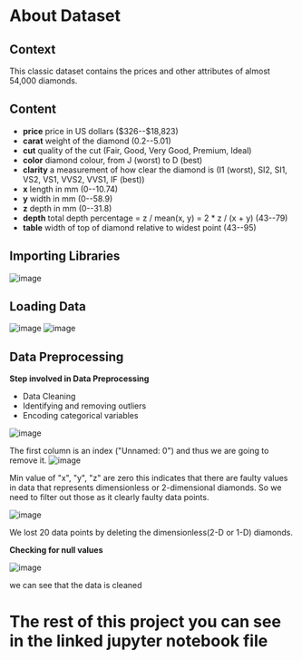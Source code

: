 # About Dataset
## Context
This classic dataset contains the prices and other attributes of almost 54,000 diamonds.
## Content
- **price** price in US dollars (\$326--\$18,823)
- **carat** weight of the diamond (0.2--5.01)
- **cut** quality of the cut (Fair, Good, Very Good, Premium, Ideal)
- **color** diamond colour, from J (worst) to D (best)
- **clarity** a measurement of how clear the diamond is (I1 (worst), SI2, SI1, VS2, VS1, VVS2, VVS1, IF (best))
- **x** length in mm (0--10.74)
- **y** width in mm (0--58.9)
- **z** depth in mm (0--31.8)
- **depth** total depth percentage = z / mean(x, y) = 2 * z / (x + y) (43--79)
- **table** width of top of diamond relative to widest point (43--95)
## Importing Libraries
![image](https://user-images.githubusercontent.com/56602084/177603825-536540cb-1b5a-42aa-b0ba-45e056b32933.png)
## Loading Data
![image](https://user-images.githubusercontent.com/56602084/177604243-6e9cd9d9-a7b7-4c32-ba14-f5002232c8f2.png)
![image](https://user-images.githubusercontent.com/56602084/177604383-4262b712-ae6e-4aba-ba45-c3d48fb6cf90.png)
## Data Preprocessing
**Step involved in Data Preprocessing**
- Data Cleaning
- Identifying and removing outliers
- Encoding categorical variables

![image](https://user-images.githubusercontent.com/56602084/177604478-6f137a18-8a22-4591-8f06-0fbec53d1556.png)

The first column is an index ("Unnamed: 0") and thus we are going to remove it.
![image](https://user-images.githubusercontent.com/56602084/177604796-280435b8-7542-4064-9506-3bd8cd5a66d8.png)

Min value of "x", "y", "z" are zero this indicates that there are faulty values in data that represents dimensionless or 2-dimensional diamonds. So we need to filter out those as it clearly faulty data points.

![image](https://user-images.githubusercontent.com/56602084/177604929-6761e264-30d4-422d-97f6-9edc17a835bd.png)

We lost 20 data points by deleting the dimensionless(2-D or 1-D) diamonds.

**Checking for null values**

![image](https://user-images.githubusercontent.com/56602084/177605525-716e6502-e1df-436d-8f93-59c5b45a4959.png)

we can see that the data is  cleaned

# The rest of this project you can see in the linked jupyter notebook file


